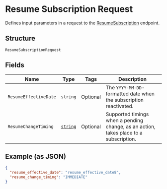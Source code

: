
# Resume Subscription Request

Defines input parameters in a request to the
[ResumeSubscription](../../doc/api/subscriptions.md#resume-subscription) endpoint.

## Structure

`ResumeSubscriptionRequest`

## Fields

| Name | Type | Tags | Description |
|  --- | --- | --- | --- |
| `ResumeEffectiveDate` | `string` | Optional | The `YYYY-MM-DD`-formatted date when the subscription reactivated. |
| `ResumeChangeTiming` | [`string`](../../doc/models/change-timing.md) | Optional | Supported timings when a pending change, as an action, takes place to a subscription. |

## Example (as JSON)

```json
{
  "resume_effective_date": "resume_effective_date8",
  "resume_change_timing": "IMMEDIATE"
}
```

